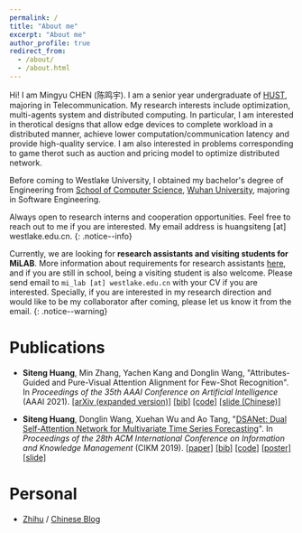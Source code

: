```yaml
---
permalink: /
title: "About me"
excerpt: "About me"
author_profile: true
redirect_from: 
  - /about/
  - /about.html
---
```


Hi! I am Mingyu CHEN (陈鸣宇). I am a senior year undergraduate of [HUST](https://www.hust.edu.cn/), majoring in Telecommunication. My research interests include optimization, multi-agents system and distributed computing. In particular, I am interested in therotical designs that allow edge devices to complete workload in a distributed manner, achieve lower computation/communication latency and provide high-quality service. I am also interested in problems corresponding to game therot such as auction and pricing model to optimize distributed network.

Before coming to Westlake University, I obtained my bachelor's degree of Engineering from [School of Computer Science](http://cs.whu.edu.cn/), [Wuhan University](https://www.whu.edu.cn/), majoring in Software Engineering.

Always open to research interns and cooperation opportunities. Feel free to reach out to me if you are interested. My email address is huangsiteng [at] westlake.edu.cn.
{: .notice--info}

Currently, we are looking for **research assistants and visiting students for MiLAB**. More information about requirements for research assistants [here](https://www.westlake.edu.cn/info/1301/5559.htm), and if you are still in school, being a visiting student is also welcome. Please send email to `mi_lab [at] westlake.edu.cn` with your CV if you are interested. Specially, if you are interested in my research direction and would like to be my collaborator after coming, please let us know it from the email.
{: .notice--warning}

<!-- Pre-prints
======
	
* **Siteng Huang**, Min Zhang, Yachen Kang and Donglin Wang, &quot;[Attributes-Guided and Pure-Visual Attention Alignment for Few-Shot Recognition](https://arxiv.org/abs/2009.04724)&quot;. *arXiv preprint arXiv:2009.04724*. -->

Publications
======

* **Siteng Huang**, Min Zhang, Yachen Kang and Donglin Wang, &quot;Attributes-Guided and Pure-Visual Attention Alignment for Few-Shot Recognition&quot;. In *Proceedings of the 35th AAAI Conference on Artificial Intelligence* (AAAI 2021). [[arXiv (expanded version)]](https://arxiv.org/abs/2009.04724) [[bib]](https://kyonhuang.top/publication/attributes-guided-attention-module#bibtex) [[code]](https://github.com/bighuang624/AGAM) [[slide (Chinese)]](https://kyonhuang.top/files/AGAM/AGAM-slide-Chinese.pdf)

* **Siteng Huang**, Donglin Wang, Xuehan Wu and Ao Tang, &quot;[DSANet: Dual Self-Attention Network for Multivariate Time Series Forecasting](https://dl.acm.org/doi/abs/10.1145/3357384.3358132)&quot;. In *Proceedings of the 28th ACM International Conference on Information and Knowledge Management* (CIKM 2019). [[paper]](https://kyonhuang.top/files/DSANet/Huang-DSANet.pdf) [[bib]](https://kyonhuang.top/publication/dual-self-attention-network#bibtex) [[code]](https://github.com/bighuang624/DSANet) [[poster]](https://kyonhuang.top/files/DSANet/cikm19-DSANet-poster.pdf) [[slide]](https://kyonhuang.top/files/DSANet/cikm19-DSANet-presentation.pdf)

Personal
===

* [Zhihu](https://www.zhihu.com/people/huang-si-teng-67) / [Chinese Blog](https://kyonhuang.top/blog/)
